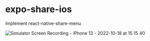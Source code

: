 # expo-share-ios

Implement react-native-share-menu

![Simulator Screen Recording - iPhone 13 - 2022-10-18 at 15 15 40](https://user-images.githubusercontent.com/374022/196523827-880a4ef6-670f-4c16-b96c-ca47e64fc6dd.gif)
